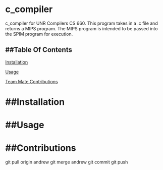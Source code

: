 # c_compiler
c_compiler for UNR Compilers CS 660. This program takes in a .c file and returns a MIPS program. The MIPS program is intended to be passed into the SPIM program for execution.

##Table Of Contents
---
[Installation](#installation)

[Usage](#usage)

[Team Mate Contributions](#contributions)

##Installation
====== 
##Usage
====== 
##Contributions
====== 
git pull origin andrew
git merge andrew
git commit
git push
